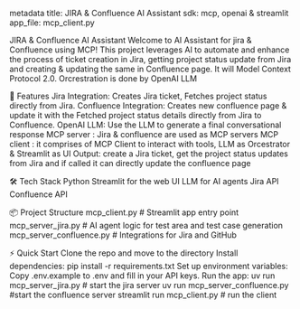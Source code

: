 metadata
title: JIRA & Confluence AI Assistant
sdk: mcp, openai & streamlit
app_file: mcp_client.py


JIRA & Confluence AI Assistant
Welcome to AI Assistant for jira & Confluence using MCP! This project leverages AI to automate and enhance the process of ticket creation in Jira, getting project status update from Jira and creating & updating the same in Confluence page. It will Model Context Protocol 2.0. Orcrestration is done by OpenAI LLM 

🚀 Features
Jira Integration: Creates Jira ticket, Fetches project status directly from Jira. 
Confluence Integration: Creates new confluence page & update it with the Fetched project status details directly from Jira to Confluence.
OpenAI LLM: Use the LLM to generate a final conversational response
MCP server : Jira & confluence are used as MCP servers
MCP client : it comprises of MCP Client to interact with tools, LLM as Orcestrator & Streamlit as UI 
Output: create a Jira ticket, get the project status updates from Jira and if called it can directly update the confluence page


🛠️ Tech Stack
Python
Streamlit for the web UI
LLM for AI agents
Jira API
Confluence API

📦 Project Structure
mcp_client.py                # Streamlit app entry point
mcp_server_jira.py           # AI agent logic for test area and test case generation
mcp_server_confluence.py     # Integrations for Jira and GitHub


⚡ Quick Start
Clone the repo and move to the directory
Install dependencies:
pip install -r requirements.txt
Set up environment variables:
Copy .env.example to .env and fill in your API keys.
Run the app:
uv run mcp_server_jira.py # start the jira server
uv run mcp_server_confluence.py #start the confluence server
streamlit run mcp_client.py   # run the client

